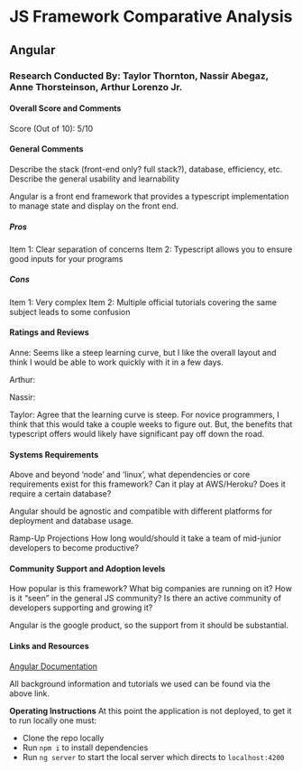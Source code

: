 # JS Framework Comparative Analysis

## Angular

### Research Conducted By: Taylor Thornton, Nassir Abegaz, Anne Thorsteinson, Arthur Lorenzo Jr.

#### Overall Score and Comments
Score (Out of 10): 5/10

#### General Comments
Describe the stack (front-end only? full stack?), database, efficiency, etc. Describe the general usability and learnability

Angular is a front end framework that provides a typescript implementation to manage state and display on the front end.

##### Pros
Item 1: Clear separation of concerns
Item 2: Typescript allows you to ensure good inputs for your programs

##### Cons
Item 1: Very complex
Item 2: Multiple official tutorials covering the same subject leads to some confusion

#### Ratings and Reviews
Anne: Seems like a steep learning curve, but I like the overall layout and think I would be able to work quickly with it in a few days.

Arthur:

Nassir:

Taylor: Agree that the learning curve is steep. For novice programmers, I think that this would take a couple weeks to figure out. But, the benefits that typescript offers would likely have significant pay off down the road. 

#### Systems Requirements
Above and beyond ‘node’ and ‘linux’, what dependencies or core requirements exist for this framework? Can it play at AWS/Heroku? Does it require a certain database?

Angular should be agnostic and compatible with different platforms for deployment and database usage.

Ramp-Up Projections
How long would/should it take a team of mid-junior developers to become productive?

#### Community Support and Adoption levels
How popular is this framework? What big companies are running on it? How is it “seen” in the general JS community? Is there an active community of developers supporting and growing it?

Angular is the google product, so the support from it should be substantial.

#### Links and Resources
[Angular Documentation](https://angular.io/)

All background information and tutorials we used can be found via the above link.

**Operating Instructions**
At this point the application is not deployed, to get it to run locally one must:

- Clone the repo locally
- Run `npm i` to install dependencies
- Run `ng server` to start the local server which directs to `localhost:4200`
